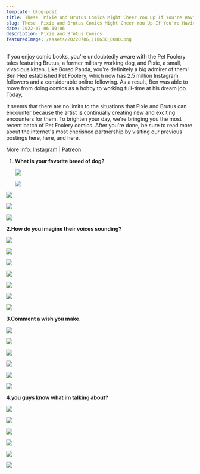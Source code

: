 ```yaml
---
template: blog-post
title: These  Pixie and Brutus Comics Might Cheer You Up If You're Having a Bad Day
slug: These  Pixie and Brutus Comics Might Cheer You Up If You're Having a Bad Day
date: 2022-07-06 10:06
description: Pixie and Brutus Comics
featuredImage: /assets/20220706_110630_0000.png
---
```

If you enjoy comic books, you're undoubtedly aware with the Pet Foolery tales featuring Brutus, a former military working dog, and Pixie, a small, vivacious kitten. Like Bored Panda, you're definitely a big admirer of them!
Ben Hed established Pet Foolery, which now has 2.5 million Instagram followers and a considerable online following. As a result, Ben was able to move from doing comics as a hobby to working full-time at his dream job. Today,

<script async="" src="https://pagead2.googlesyndication.com/pagead/js/adsbygoogle.js?client=ca-pub-4648723387452672" crossorigin="anonymous"></script>

<ins class="adsbygoogle" style="display:block; text-align:center;" data-ad-layout="in-article" data-ad-format="fluid" data-ad-client="ca-pub-4648723387452672" data-ad-slot="9248327144"></ins>

<script>
     (adsbygoogle = window.adsbygoogle || []).push({});
</script>

It seems that there are no limits to the situations that Pixie and Brutus can encounter because the artist is continually creating new and exciting encounters for them.
To brighten your day, we're bringing you the most recent batch of Pet Foolery comics. After you're done, be sure to read more about the internet's most cherished partnership by visiting our previous postings here, here, and here.

More Info: [Instagram](https://www.instagram.com/pet_foolery/) | [Patreon](https://www.patreon.com/petfoolery)

1. **What is your favorite breed of dog?**

      ![](/assets/a1.jpg)

      ![](/assets/a2.jpg)

<script async="" src="https://pagead2.googlesyndication.com/pagead/js/adsbygoogle.js?client=ca-pub-4648723387452672" crossorigin="anonymous"></script>

<ins class="adsbygoogle" style="display:block; text-align:center;" data-ad-layout="in-article" data-ad-format="fluid" data-ad-client="ca-pub-4648723387452672" data-ad-slot="9248327144"></ins>

<script>
     (adsbygoogle = window.adsbygoogle || []).push({});
</script>

   ![](/assets/a3.jpg)

   ![](/assets/a4.jpg)

   ![](/assets/a5.jpg)

   **2.How do you imagine their voices sounding?**

   ![](/assets/b1.jpg)

   ![](/assets/b2.jpg)

<script async="" src="https://pagead2.googlesyndication.com/pagead/js/adsbygoogle.js?client=ca-pub-4648723387452672" crossorigin="anonymous"></script>

<ins class="adsbygoogle" style="display:block; text-align:center;" data-ad-layout="in-article" data-ad-format="fluid" data-ad-client="ca-pub-4648723387452672" data-ad-slot="9248327144"></ins>

<script>
     (adsbygoogle = window.adsbygoogle || []).push({});
</script>

   ![](/assets/b3.jpg)

   ![](/assets/b4.jpg)

   ![](/assets/b5.jpg)

   ![](/assets/b6.jpg)

<script async="" src="https://pagead2.googlesyndication.com/pagead/js/adsbygoogle.js?client=ca-pub-4648723387452672" crossorigin="anonymous"></script>

<ins class="adsbygoogle" style="display:block; text-align:center;" data-ad-layout="in-article" data-ad-format="fluid" data-ad-client="ca-pub-4648723387452672" data-ad-slot="9248327144"></ins>

<script>
     (adsbygoogle = window.adsbygoogle || []).push({});
</script>

   ![](/assets/b7.jpg)

   **3.Comment a wish you make.**

   ![](/assets/c1.jpg)

   ![](/assets/c2.jpg)

<script async="" src="https://pagead2.googlesyndication.com/pagead/js/adsbygoogle.js?client=ca-pub-4648723387452672" crossorigin="anonymous"></script>

<ins class="adsbygoogle" style="display:block; text-align:center;" data-ad-layout="in-article" data-ad-format="fluid" data-ad-client="ca-pub-4648723387452672" data-ad-slot="9248327144"></ins>

<script>
     (adsbygoogle = window.adsbygoogle || []).push({});
</script>

   ![](/assets/c3.jpg)

   ![](/assets/c4.jpg)

   ![](/assets/c5.jpg)

![](/assets/c6.jpg)

   **4.you guys know what im talking about?**

   ![](/assets/d1.jpg)

   ![](/assets/d2.jpg)

<script async="" src="https://pagead2.googlesyndication.com/pagead/js/adsbygoogle.js?client=ca-pub-4648723387452672" crossorigin="anonymous"></script>

<ins class="adsbygoogle" style="display:block; text-align:center;" data-ad-layout="in-article" data-ad-format="fluid" data-ad-client="ca-pub-4648723387452672" data-ad-slot="9248327144"></ins>

<script>
     (adsbygoogle = window.adsbygoogle || []).push({});
</script>

   ![](/assets/d3.jpg)

   ![](/assets/d4.jpg)

   ![](/assets/d5.jpg)

   ![](/assets/d6.jpg)